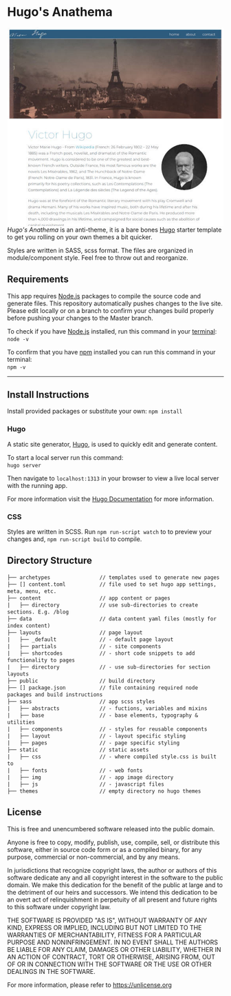 # Hugo's Anathema

<img align="right" src="https://github.com/calligraffiti/hugos-anathema/blob/master/static/img/hugos-thumb.jpg">*Hugo's Anathema* is an anti-theme, it is a bare bones [Hugo](https://gohugo.io/) starter template to get you rolling on your own themes a bit quicker.

Styles are written in SASS, scss format. The files are organized in module/component style. Feel free to throw out and reorganize.

## Requirements
This app requires [Node.js](https://nodejs.org/en/download/) packages to compile the source code and generate files. This repository automatically pushes changes to the live site. Please edit locally or on a branch to confirm your changes build properly before pushing your changes to the Master branch.

To check if you have [Node.js](https://nodejs.org) installed, run this command in your [terminal](https://en.wikipedia.org/wiki/Terminal_emulator):<br>
`node -v`

To confirm that you have [npm](https://www.npmjs.com/) installed you can run this command in your terminal:<br>
`npm -v`

---

## Install Instructions
Install provided packages or substitute your own:
`npm install`

### Hugo
A static site generator, [Hugo](https://gohugo.io), is used to quickly edit and generate content.

To start a local server run this command:<br>
`hugo server`

Then navigate to `localhost:1313` in your browser to view a live local server with the running app.

For more information visit the [Hugo Documentation](https://gohugo.io/getting-started/) for more information.

### CSS
Styles are written in SCSS. Run `npm run-script watch` to to preview your changes and, `npm run-script build` to compile.

## Directory Structure
```
├── archetypes                // templates used to generate new pages
├── [] content.toml           // file used to set hugo app settings, meta, menu, etc.
├── content                   // app content or pages
|   ├── directory             // use sub-directories to create sections. E.g. /blog
├── data                      // data content yaml files (mostly for index content)
├── layouts                   // page layout
|   ├── _default              // - default page layout
|   ├── partials              // - site components
|   ├── shortcodes            // - short code snippets to add functionality to pages
|   ├── directory             // - use sub-directories for section layouts
├── public                    // build directory
├── [] package.json           // file containing required node packages and build instructions
├── sass                      // app scss styles
|   ├── abstracts             // - fuctions, variables and mixins
|   ├── base                  // - base elements, typography & utilities
|   ├── components            // - styles for reusable components
|   ├── layout                // - layout specific styling
|   ├── pages                 // - page specific styling
├── static                    // static assets
|   ├── css                   // - where compiled style.css is built to
|   ├── fonts                 // - web fonts
|   ├── img                   // - app image directory
|   ├── js                    // - javascript files
├── themes                    // empty directory no hugo themes
```

## License
This is free and unencumbered software released into the public domain.

Anyone is free to copy, modify, publish, use, compile, sell, or distribute this software, either in source code form or as a compiled binary, for any purpose, commercial or non-commercial, and by any means.

In jurisdictions that recognize copyright laws, the author or authors of this software dedicate any and all copyright interest in the software to the public domain. We make this dedication for the benefit of the public at large and to the detriment of our heirs and successors. We intend this dedication to be an overt act of relinquishment in perpetuity of all present and future rights to this software under copyright law.

THE SOFTWARE IS PROVIDED "AS IS", WITHOUT WARRANTY OF ANY KIND, EXPRESS OR IMPLIED, INCLUDING BUT NOT LIMITED TO THE WARRANTIES OF MERCHANTABILITY, FITNESS FOR A PARTICULAR PURPOSE AND NONINFRINGEMENT. IN NO EVENT SHALL THE AUTHORS BE LIABLE FOR ANY CLAIM, DAMAGES OR OTHER LIABILITY, WHETHER IN AN ACTION OF CONTRACT, TORT OR OTHERWISE, ARISING FROM, OUT OF OR IN CONNECTION WITH THE SOFTWARE OR THE USE OR OTHER DEALINGS IN THE SOFTWARE.

For more information, please refer to <https://unlicense.org>
